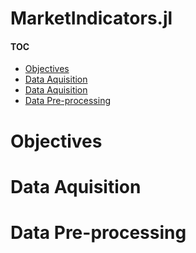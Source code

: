 # MarketIndicators.jl

#### TOC

- [Objectives](#Objectives)
- [Data Aquisition](#Data-Aquisition)
- [Data Aquisition](#Data-Aquisition)
- [Data Pre-processing](#Data-Pre-processing)

# Objectives

# Data Aquisition

# Data Pre-processing


```julia

```
